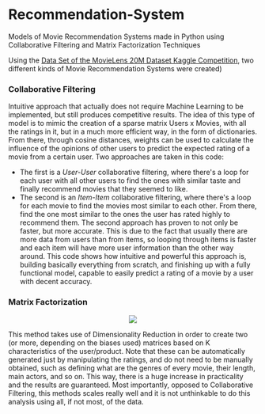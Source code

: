 # Recommendation-System
Models of Movie Recommendation Systems made in Python using Collaborative Filtering and Matrix Factorization Techniques

Using the [Data Set of the MovieLens 20M Dataset Kaggle Competition](https://www.kaggle.com/grouplens/movielens-20m-dataset), two different kinds of Movie Recommendation Systems were created)

### Collaborative Filtering 

Intuitive approach that actually does not require Machine Learning to be implemented, but still produces competitive results. The idea of this type of model is to mimic the creation of a sparse matrix Users x Movies, with all the ratings in it, but in a much more efficient way, in the form of dictionaries. From there, through cosine distances, weights can be used to calculate the influence of the opinions of other users to predict the expected rating of a movie from a certain user. Two approaches are taken in this code: 
* The first is a *User-User* collaborative filtering, where there's a loop for each user with all other users to find the ones with similar taste and finally recommend movies that they seemed to like. 
* The second is an *Item-Item* collaborative filtering, where there's a loop for each movie to find the movies most similar to each other. From there, find the one most similar to the ones the user has rated highly to recommend them.
The second approach has proven to not only be faster, but more accurate. This is due to the fact that usually there are more data from users than from items, so looping through items is faster and each item will have more user information than the other way around.
This code shows how intuitive and powerful this approach is, building basically everything from scratch, and finishing up with a fully functional model, capable to easily predict a rating of a movie by a user with decent accuracy.

### Matrix Factorization

<p align="center">
  <img src="https://miro.medium.com/max/988/1*nIVWl2ROaxOY23hHajkTTg.png">
</p>

This method takes use of Dimensionality Reduction in order to create two (or more, depending on the biases used) matrices based on K characteristics of the user/product. Note that these can be automatically generated just by manipulating the ratings, and do not need to be manually obtained, such as defining what are the genres of every movie, their length, main actors, and so on. This way, there is a huge increase in practicality and the results are guaranteed. Most importantly, opposed to Collaborative Filtering, this methods scales really well and it is not unthinkable to do this analysis using all, if not most, of the data.
